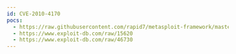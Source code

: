 ```yaml
---
id: CVE-2010-4170
pocs:
  - https://raw.githubusercontent.com/rapid7/metasploit-framework/master/modules/exploits/linux/local/systemtap_modprobe_options_priv_esc.rb
  - https://www.exploit-db.com/raw/15620
  - https://www.exploit-db.com/raw/46730
---
```


